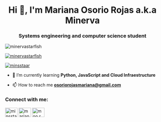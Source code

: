 <h1 align="center">Hi 👋, I'm Mariana Osorio Rojas a.k.a Minerva</h1>
<h3 align="center">Systems engineering and computer science student</h3>

<p align="left"> <img src="https://komarev.com/ghpvc/?username=minervastarfish&label=Profile%20views&color=0e75b6&style=flat" alt="minervastarfish" /> </p>

<p align="left"> <a href="https://github.com/ryo-ma/github-profile-trophy"><img src="https://github-profile-trophy.vercel.app/?username=minervastarfish" alt="minervastarfish" /></a> </p>

<p align="left"> <a href="https://twitter.com/minsstaar" target="blank"><img src="https://img.shields.io/twitter/follow/minsstaar?logo=twitter&style=for-the-badge" alt="minsstaar" /></a> </p>

- 🌱 I’m currently learning **Python, JavaScript and Cloud Infraestructure**

- 📫 How to reach me **osoriorojasmariana@gmail.com**

<h3 align="left">Connect with me:</h3>
<p align="left">
<a href="https://twitter.com/minsstaar" target="blank"><img align="center" src="https://raw.githubusercontent.com/rahuldkjain/github-profile-readme-generator/master/src/images/icons/Social/twitter.svg" alt="minsstaar" height="30" width="40" /></a>
<a href="https://linkedin.com/in/marianaosoriorojas" target="blank"><img align="center" src="https://raw.githubusercontent.com/rahuldkjain/github-profile-readme-generator/master/src/images/icons/Social/linked-in-alt.svg" alt="marianaosoriorojas" height="30" width="40" /></a>
<a href="https://instagram.com/moo.r.aa" target="blank"><img align="center" src="https://raw.githubusercontent.com/rahuldkjain/github-profile-readme-generator/master/src/images/icons/Social/instagram.svg" alt="moo.r.aa" height="30" width="40" /></a>
</p>


